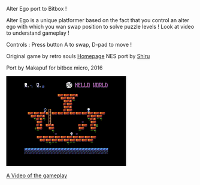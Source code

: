 Alter Ego port to Bitbox !

Alter Ego is a unique platformer based on the fact that you control an alter ego with which you wan swap position
to solve puzzle levels ! Look at video to understand gameplay !

Controls : Press button A to swap, D-pad to move !

Original game by retro souls [Homepage](http://www.retrosouls.net/?page_id=614)
NES port by [Shiru](http://shiru.untergrund.net/software.shtml#nes)

Port by Makapuf for bitbox micro, 2016

![Animated screenshot](screencast.gif)

[A Video of the gameplay](https://www.youtube.com/watch?v=OLNn7vlYZLc)


